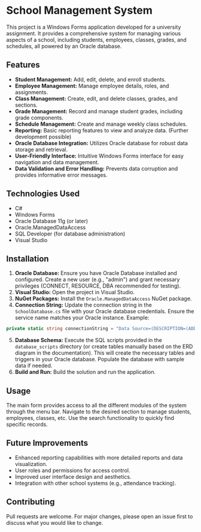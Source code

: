 # School Management System

This project is a Windows Forms application developed for a university assignment.  It provides a comprehensive system for managing various aspects of a school, including students, employees, classes, grades, and schedules, all powered by an Oracle database.

## Features

* **Student Management:** Add, edit, delete, and enroll students.
* **Employee Management:** Manage employee details, roles, and assignments.
* **Class Management:** Create, edit, and delete classes, grades, and sections.
* **Grade Management:** Record and manage student grades, including grade components.
* **Schedule Management:** Create and manage weekly class schedules.
* **Reporting:** Basic reporting features to view and analyze data. (Further development possible)
* **Oracle Database Integration:**  Utilizes Oracle database for robust data storage and retrieval.
* **User-Friendly Interface:**  Intuitive Windows Forms interface for easy navigation and data management.
* **Data Validation and Error Handling:** Prevents data corruption and provides informative error messages.


## Technologies Used

* C#
* Windows Forms
* Oracle Database 11g (or later)
* Oracle.ManagedDataAccess
* SQL Developer (for database administration)
* Visual Studio


## Installation

1. **Oracle Database:** Ensure you have Oracle Database installed and configured. Create a new user (e.g., "admin") and grant necessary privileges (CONNECT, RESOURCE, DBA recommended for testing).
2. **Visual Studio:** Open the project in Visual Studio.
3. **NuGet Packages:** Install the `Oracle.ManagedDataAccess` NuGet package.
4. **Connection String:** Update the connection string in the `SchoolDatabase.cs` file with your Oracle database credentials. Ensure the service name matches your Oracle instance. Example:

```csharp
private static string connectionString = "Data Source=(DESCRIPTION=(ADDRESS=(PROTOCOL=TCP)(HOST=localhost)(PORT=1521))(CONNECT_DATA=(SERVER=DEDICATED)(SERVICE_NAME=YourServiceName)));User Id=your_user;Password=your_password;";
```
5. **Database Schema:**  Execute the SQL scripts provided in the `database_scripts` directory (or create tables manually based on the ERD diagram in the documentation).  This will create the necessary tables and triggers in your Oracle database. Populate the database with sample data if needed.
6. **Build and Run:** Build the solution and run the application.

## Usage

The main form provides access to all the different modules of the system through the menu bar.  Navigate to the desired section to manage students, employees, classes, etc. Use the search functionality to quickly find specific records.


## Future Improvements

* Enhanced reporting capabilities with more detailed reports and data visualization.
* User roles and permissions for access control.
* Improved user interface design and aesthetics.
* Integration with other school systems (e.g., attendance tracking).


## Contributing

Pull requests are welcome. For major changes, please open an issue first to discuss what you would like to change.






